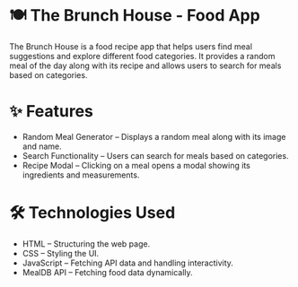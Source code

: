 # 🍽️ The Brunch House - Food App
The Brunch House is a food recipe app that helps users find meal suggestions and explore different food categories. It provides a random meal of the day along with its recipe and allows users to search for meals based on categories.

# ✨ Features
- Random Meal Generator – Displays a random meal along with its image and name.
- Search Functionality – Users can search for meals based on categories.
- Recipe Modal – Clicking on a meal opens a modal showing its ingredients and measurements.

# 🛠️ Technologies Used
- HTML – Structuring the web page.
- CSS – Styling the UI.
- JavaScript – Fetching API data and handling interactivity.
- MealDB API – Fetching food data dynamically.
